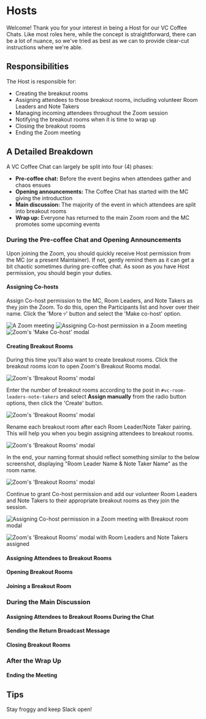 # Hosts

Welcome! Thank you for your interest in being a Host for our VC Coffee Chats. Like most roles here, while the concept is straightforward, there can be a lot of nuance, so we've tried as best as we can to provide clear-cut instructions where we're able.

## Responsibilities

The Host is responsible for:

- Creating the breakout rooms
- Assigning attendees to those breakout rooms, including volunteer Room Leaders and Note Takers
- Managing incoming attendees throughout the Zoom session
- Notifying the breakout rooms when it is time to wrap up
- Closing the breakout rooms
- Ending the Zoom meeting

## A Detailed Breakdown

A VC Coffee Chat can largely be split into four (4) phases:

- **Pre-coffee chat:** Before the event begins when attendees gather and chaos ensues
- **Opening announcements:** The Coffee Chat has started with the MC giving the introduction
- **Main discussion:** The majority of the event in which attendees are split into breakout rooms
- **Wrap up:** Everyone has returned to the main Zoom room and the MC promotes some upcoming events

### During the Pre-coffee Chat and Opening Announcements

Upon joining the Zoom, you should quickly receive Host permission from the MC (or a present Maintainer). If not, gently remind them as it can get a bit chaotic sometimes during pre-coffee chat. As soon as you have Host permission, you should begin your duties.

#### Assigning Co-hosts

Assign Co-host permission to the MC, Room Leaders, and Note Takers as they join the Zoom. To do this, open the Participants list and hover over their name. Click the 'More ▿' button and select the 'Make co-host' option.

![A Zoom meeting][1]
![Assigning Co-host permission in a Zoom meeting][2]
![Zoom's 'Make Co-host' modal][3]

#### Creating Breakout Rooms

During this time you'll also want to create breakout rooms. Click the breakout rooms icon to open Zoom's Breakout Rooms modal.

![Zoom's 'Breakout Rooms' modal][5]

Enter the number of breakout rooms according to the post in `#vc-room-leaders-note-takers` and select **Assign manually** from the radio button options, then click the 'Create' button.

![Zoom's 'Breakout Rooms' modal][6]

Rename each breakout room after each Room Leader/Note Taker pairing. This will help you when you begin assigning attendees to breakout rooms.

![Zoom's 'Breakout Rooms' modal][7]

In the end, your naming format should reflect something similar to the below screenshot, displaying "Room Leader Name & Note Taker Name" as the room name.

![Zoom's 'Breakout Rooms' modal][8]

Continue to grant Co-host permission and add our volunteer Room Leaders and Note Takers to their appropriate breakout rooms as they join the session.

![Assigning Co-host permission in a Zoom meeting with Breakout room modal][4]

![Zoom's 'Breakout Rooms' modal with Room Leaders and Note Takers assigned][9]

#### Assigning Attendees to Breakout Rooms

#### Opening Breakout Rooms

#### Joining a Breakout Room

### During the Main Discussion

#### Assigning Attendees to Breakout Rooms During the Chat

#### Sending the Return Broadcast Message

#### Closing Breakout Rooms

<!-- THANOS SNAP -->

### After the Wrap Up

#### Ending the Meeting

## Tips

Stay froggy and keep Slack open!

<!--
#### Create breakout rooms

- Click the breakout room icon.
- Select the number of rooms according to the number of potential rooms. You will be able to add rooms later if necessary.
- Choose assign **manually**. (This is really important. It allows you to add people after they join.)
- Check Slack for any messages about how many rooms we need. **Please do coordinate** with the volunteers in the Slack channel as sometimes plans need to be adjusted based on number of participants.
- We try to keep **less than 10 people** per room. Having enough Room Leaders should be prioritized over having enough Note Takers. It is typically advised to pull a Note Taker to a Room Leader position (with their permission) if the alternative would be rooms with more than 10 people. But it's important that _everyone who is placed as a Room Leader volunteered to do so_, either by indication in the official volunteer request earlier in the week or on the day of the meeting.
- Pair each Co-host with their Note Taker.
- _Note_: Sometimes, if the Room Leader is a VC Maintainer/Zoom account owner, you may not see them on the list of attendees to be assigned. This is fine. So long as they're in the meeting, they can join their breakout room themselves.
- Change the name of the breakout room to the Co-host/Note Taker pair.
- Assign members into rooms as they come in.
  - Do your best to create breakout rooms that include a variety of participant types. For example, if you know there are members who will keep the conversation going, assign them to different rooms. If there are new folks, try not to put them all in the same room. If there's a newer Room Leader, try to add someone to their room that could support them if they need it. The goal is to have well-balanced rooms when possible. It won't ever be perfect for every room, but the goal is to try to balance participant types.

### Breakout Room Time

- As soon as the MC is done with the intro and asks if rooms are ready, open up all rooms.
  - _Note: The host has to assign themselves to a room_.
- If a person joins late, a notification shows up in Breakout Rooms. Assign new attendees to a room. (Try to keep all about the same size.)
- At **ten minutes to the hour**, use the broadcast button in the Participants tab to let everyone know the rooms will be closing in 5 minutes.
- At **Five minutes to the hour**, hit the close rooms button.
- Try as best as you can not to delay closing the rooms, as it burdens the MC to squeeze all the final announcements in on time.

### Final Announcements

- As the Host, the Zoom does not officially end until you close it. You can close as soon as the MC completes their announcements and we do our usual group goodbye and wave. :)
 -->

[1]: /assets/images/make-co-host-01_animals.jpg
[2]: /assets/images/make-co-host-02_animals.jpg
[3]: /assets/images/make-co-host-03_animals.jpg
[4]: /assets/images/make-co-host-04_animals.jpg
[5]: /assets/images/create-breakout-room-01_animals.jpg
[6]: /assets/images/create-breakout-room-02_animals.jpg
[7]: /assets/images/create-breakout-room-03_animals.jpg
[8]: /assets/images/create-breakout-room-04_animals.jpg
[9]: /assets/images/assign-room-leaders-note-takers_animals.jpg
